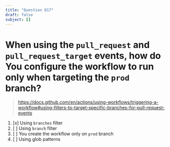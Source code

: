 ```yaml
---
title: "Question 017"
draft: false
subject: []
---
```


# When using the `pull_request` and `pull_request_target` events, how do You configure the workflow to run only when targeting the `prod` branch?
> https://docs.github.com/en/actions/using-workflows/triggering-a-workflow#using-filters-to-target-specific-branches-for-pull-request-events
1. [x] Using `branches` filter
1. [ ] Using `branch` filter
1. [ ] You create the workflow only on `prod` branch
1. [ ] Using glob patterns
